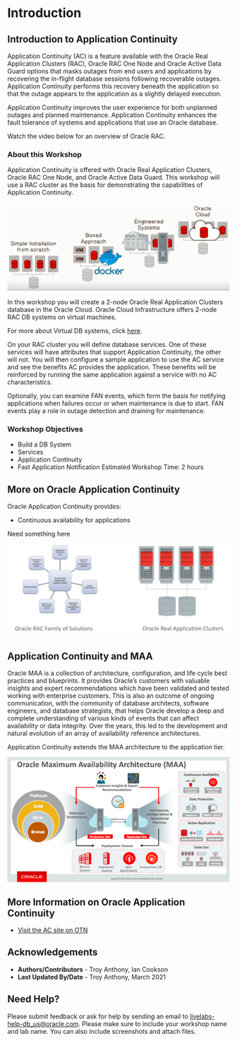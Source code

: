 # Introduction

## Introduction to Application Continuity ##
Application Continuity (AC) is a feature available with the Oracle Real Application Clusters (RAC), Oracle RAC One Node and Oracle Active Data Guard options that masks outages from end users and applications by recovering the in-flight database sessions following recoverable outages. Application Continuity performs this recovery beneath the application so that the outage appears to the application as a slightly delayed execution.

Application Continuity improves the user experience for both unplanned outages and planned maintenance. Application Continuity enhances the fault tolerance of systems and applications that use an Oracle database.

Watch the video below for an overview of Oracle RAC.

[](youtube:dIMgaujSydQ)

### About this Workshop
Application Continuity is offered with Oracle Real Application Clusters, Oracle RAC One Node, and Oracle Active Data Guard. This workshop will use a RAC cluster as the basis for demonstrating the capabilities of Application Continuity.

![](./images/rac-deployment.png " ")

In this workshop you will create a 2-node Oracle Real Application Clusters database in the Oracle Cloud.  Oracle Cloud Infrastructure offers 2-node RAC DB systems on virtual machines.

For more about Virtual DB systems, click [here](https://docs.cloud.oracle.com/en-us/iaas/Content/Database/Concepts/overview.htm).

On your RAC cluster you will define database services. One of these services will have attributes that support Application Continuity, the other will not. You will then configure a sample application to use the AC service and see the benefits AC provides the application. These benefits will be reinforced by running the same application against a service with no AC characteristics.

Optionally, you can examine FAN events, which form the basis for notifying applications when failures occur or when maintenance is due to start. FAN events play a role in outage detection and draining for maintenance.

### Workshop Objectives
- Build a DB System
- Services
- Application Continuity
- Fast Application Notification
Estimated Workshop Time:  2 hours

## More on Oracle Application Continuity

Oracle Application Continuity provides:
* Continuous availability for applications

Need something here

![](./images/RACandRACFamily.png " ")

## Application Continuity and MAA
Oracle MAA is a collection of architecture, configuration, and life cycle best practices and blueprints. It provides Oracle’s customers with valuable insights and expert recommendations which have been validated and tested working with enterprise customers. This is also an outcome of ongoing communication, with the community of database architects, software engineers, and database strategists, that helps Oracle develop a deep and complete understanding of various kinds of events that can affect availability or data integrity. Over the years, this led to the development and natural evolution of an array of availability reference architectures.

Application Continuity extends the MAA architecture to the application tier.

![](./images/maa_overview.png " ")

## More Information on Oracle Application Continuity

* [Visit the AC site on OTN](https://www.oracle.com/got/ac)

## Acknowledgements

- **Authors/Contributors** - Troy Anthony, Ian Cookson
- **Last Updated By/Date** - Troy Anthony, March 2021


## Need Help?

Please submit feedback or ask for help by sending an email to livelabs-help-db_us@oracle.com. Please make sure to include your workshop name and lab name.  You can also include screenshots and attach files.
